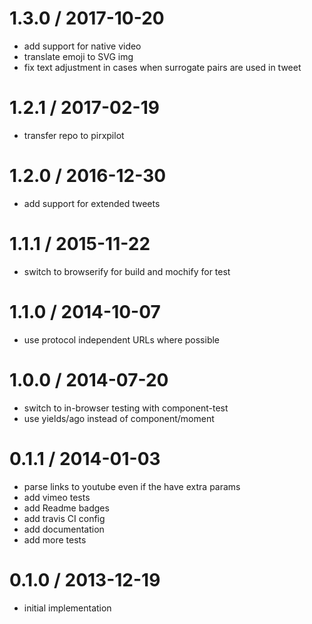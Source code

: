 
1.3.0 / 2017-10-20
==================

 * add support for native video
 * translate emoji to SVG img
 * fix text adjustment in cases when surrogate pairs are used in tweet

1.2.1 / 2017-02-19
==================

 * transfer repo to pirxpilot

1.2.0 / 2016-12-30
==================

 * add support for extended tweets

1.1.1 / 2015-11-22
==================

 * switch to browserify for build and mochify for test

1.1.0 / 2014-10-07
==================

 * use protocol independent URLs where possible

1.0.0 / 2014-07-20
==================

 * switch to in-browser testing with component-test
 * use yields/ago instead of component/moment

0.1.1 / 2014-01-03
==================

 * parse links to youtube even if the have extra params
 * add vimeo tests
 * add Readme badges
 * add travis CI config
 * add documentation
 * add more tests

0.1.0 / 2013-12-19
==================

 * initial implementation
